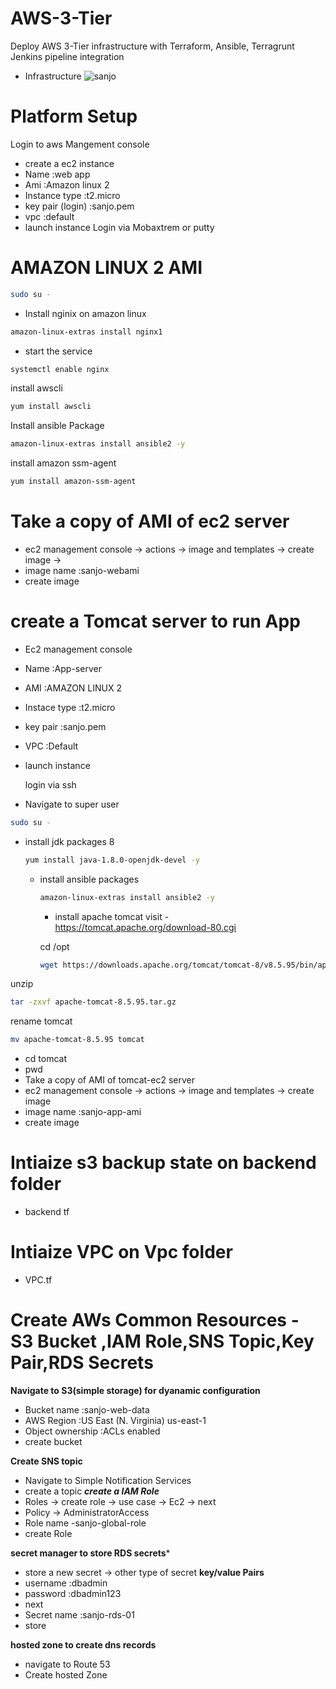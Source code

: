 # AWS-3-Tier
Deploy AWS 3-Tier infrastructure with Terraform, Ansible, Terragrunt Jenkins pipeline integration

- Infrastructure
![sanjo](https://github.com/Sanjo-varghese/AWS-3-Tier/assets/116708794/1a6813cb-54a0-48fd-9895-1e5f1dc213f0)

# Platform Setup
  Login to aws Mangement console
  - create a ec2 instance
  - Name :web app
  - Ami :Amazon linux 2
  - Instance type :t2.micro
  - key pair (login) :sanjo.pem
  - vpc :default
  - launch instance
 Login via Mobaxtrem or putty

  # AMAZON LINUX 2 AMI
  ```sh
  sudo su -
  ```
  
 - Install nginix on amazon linux
  ```sh
  amazon-linux-extras install nginx1
  ```
  
  - start the service
  ```sh
  systemctl enable nginx
  ```
  
install awscli
  ```sh
  yum install awscli
  ```
Install ansible Package
  ```sh
  amazon-linux-extras install ansible2 -y
  ```
install amazon ssm-agent 
  ```sh
  yum install amazon-ssm-agent
  ```
  
  # Take a copy of AMI of ec2 server
   - ec2 management console -> actions -> image and templates -> create image -> 
   - image name :sanjo-webami
   - create image
     
   # create a Tomcat server to run App
  - Ec2 management console
  - Name :App-server
  - AMI :AMAZON LINUX 2
  - Instace type :t2.micro
  - key pair :sanjo.pem
  - VPC :Default
  - launch instance

     login via ssh
 - Navigate to super user
 ```sh
sudo su -
```
- install jdk packages 8
  ```sh
  yum install java-1.8.0-openjdk-devel -y
  ```
  
  - install ansible packages
    ```sh
    amazon-linux-extras install ansible2 -y
    ```
    - install apache tomcat
      visit - https://tomcat.apache.org/download-80.cgi

     cd /opt
    
      ```sh
     wget https://downloads.apache.org/tomcat/tomcat-8/v8.5.95/bin/apache-tomcat-8.5.95.tar.gz.sha512
      ```
 unzip  
  ```sh
  tar -zxvf apache-tomcat-8.5.95.tar.gz
  ```

rename tomcat
  ```sh
  mv apache-tomcat-8.5.95 tomcat
  ```
  - cd tomcat
  - pwd
  - 
    Take a copy of AMI of tomcat-ec2 server
   - ec2 management console -> actions -> image and templates -> create image 
   - image name :sanjo-app-ami
   - create image
 
   # Intiaize s3 backup state on backend folder
   - backend tf
  # Intiaize VPC on Vpc folder
   - VPC.tf

# Create AWs Common Resources - S3 Bucket ,IAM Role,SNS Topic,Key Pair,RDS Secrets

**Navigate to S3(simple storage) for dyanamic configuration**
- Bucket name :sanjo-web-data
- AWS Region  :US East (N. Virginia) us-east-1
-  Object ownership :ACLs enabled
-  create bucket

**Create SNS topic**
- Navigate to Simple Notification Services
- create a topic
***create a IAM Role***
- Roles -> create role -> use case -> Ec2 -> next
- Policy -> AdministratorAccess
- Role name -sanjo-global-role
- create Role

**secret manager to store RDS secrets***
- store a new secret -> other type of secret
  **key/value Pairs**
- username :dbadmin
- password :dbadmin123
- next
- Secret name :sanjo-rds-01
- store

**hosted zone to create dns records**
  - navigate to Route 53
  - Create hosted Zone
     
